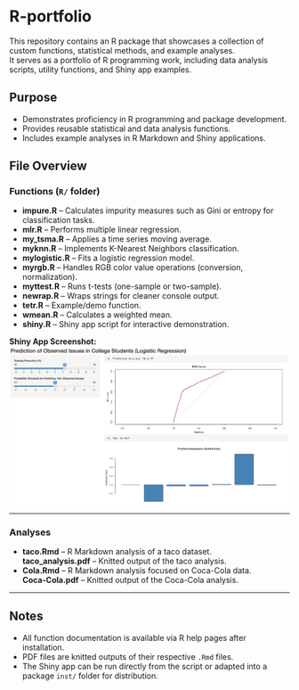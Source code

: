 # R-portfolio

This repository contains an R package that showcases a collection of custom functions, statistical methods, and example analyses.  
It serves as a portfolio of R programming work, including data analysis scripts, utility functions, and Shiny app examples.

## Purpose

- Demonstrates proficiency in R programming and package development.
- Provides reusable statistical and data analysis functions.
- Includes example analyses in R Markdown and Shiny applications.

## File Overview

### Functions (`R/` folder)

- **impure.R** – Calculates impurity measures such as Gini or entropy for classification tasks.
- **mlr.R** – Performs multiple linear regression.
- **my_tsma.R** – Applies a time series moving average.
- **myknn.R** – Implements K-Nearest Neighbors classification.
- **mylogistic.R** – Fits a logistic regression model.
- **myrgb.R** – Handles RGB color value operations (conversion, normalization).
- **myttest.R** – Runs t-tests (one-sample or two-sample).
- **newrap.R** – Wraps strings for cleaner console output.
- **tetr.R** – Example/demo function.
- **wmean.R** – Calculates a weighted mean.
- **shiny.R** – Shiny app script for interactive demonstration.

**Shiny App Screenshot:**  
![Shiny App Screenshot](R/shiny_image.png)

---

### Analyses

- **taco.Rmd** – R Markdown analysis of a taco dataset.  
  **taco_analysis.pdf** – Knitted output of the taco analysis.
- **Cola.Rmd** – R Markdown analysis focused on Coca-Cola data.  
  **Coca-Cola.pdf** – Knitted output of the Coca-Cola analysis.

---

## Notes

- All function documentation is available via R help pages after installation.
- PDF files are knitted outputs of their respective `.Rmd` files.
- The Shiny app can be run directly from the script or adapted into a package `inst/` folder for distribution.